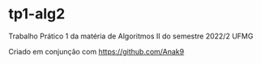 # tp1-alg2
Trabalho Prático 1 da matéria de Algoritmos II do semestre 2022/2 UFMG

Criado em conjunção com https://github.com/Anak9
